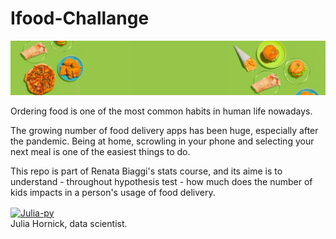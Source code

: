 # Ifood-Challange

 <img  src="https://github.com/juliahornick/Ifood-Challange/blob/main/Image/Blue%20Zigzag%20Lines%20Store%20Header.png?raw=true"/>  
 
Ordering food is one of the most common habits in human life nowadays.

The growing number of food delivery apps has been huge, especially after the pandemic. Being at home, scrowling in your phone and selecting your next meal is one of the easiest things to do.

This repo is part of Renata Biaggi's stats course, and its aime is to understand - throughout hypothesis test - how much does the number of kids impacts in a person's usage of food delivery.

<a href="https://www.linkedin.com/in/juliahornick" target="_blank"><img align="center" alt="Julia-py" height="50" width="70" src="https://cdn.jsdelivr.net/gh/devicons/devicon/icons/linkedin/linkedin-original.svg" target="_blank"></a>  
Julia Hornick, data scientist.
